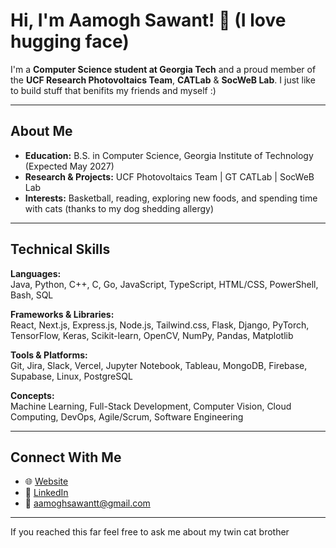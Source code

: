 # Hi, I'm Aamogh Sawant! 🤗 (I love hugging face)

I'm a **Computer Science student at Georgia Tech** and a proud member of the **UCF Research Photovoltaics Team**, **CATLab** & **SocWeB Lab**. I just like to build stuff that benifits my friends and myself :) 

---

## About Me

- **Education:** B.S. in Computer Science, Georgia Institute of Technology (Expected May 2027)  
- **Research & Projects:** UCF Photovoltaics Team | GT CATLab | SocWeB Lab
- **Interests:** Basketball, reading, exploring new foods, and spending time with cats (thanks to my dog shedding allergy)

---

## Technical Skills

**Languages:**  
Java, Python, C++, C, Go, JavaScript, TypeScript, HTML/CSS, PowerShell, Bash, SQL

**Frameworks & Libraries:**  
React, Next.js, Express.js, Node.js, Tailwind.css, Flask, Django, PyTorch, TensorFlow, Keras, Scikit-learn, OpenCV, NumPy, Pandas, Matplotlib  

**Tools & Platforms:**  
Git, Jira, Slack, Vercel, Jupyter Notebook, Tableau, MongoDB, Firebase, Supabase, Linux, PostgreSQL  

**Concepts:**  
Machine Learning, Full-Stack Development, Computer Vision, Cloud Computing, DevOps, Agile/Scrum, Software Engineering  

---

## Connect With Me

- 🌐 [Website](https://aamogh.vercel.app)  
- 🔗 [LinkedIn](https://linkedin.com/in/aamoghsawant)  
- 📧 aamoghsawantt@gmail.com

---

If you reached this far feel free to ask me about my twin cat brother

